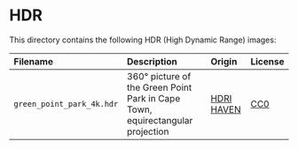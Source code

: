 HDR
=========

This directory contains the following HDR (High Dynamic Range) images:

| Filename                  | Description                                                                   | Origin                                  | License                                                               |
|:--------------------------|:------------------------------------------------------------------------------|:----------------------------------------|:----------------------------------------------------------------------|
| `green_point_park_4k.hdr` | 360° picture of the Green Point Park in Cape Town, equirectangular projection | [HDRI HAVEN](https://hdrihaven.com/)    | [CC0](https://creativecommons.org/share-your-work/public-domain/cc0/) |
